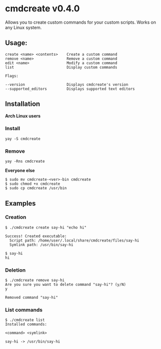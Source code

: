 # cmdcreate v0.4.0
Allows you to create custom commands for your custom scripts. Works on any Linux system.

## Usage:

```
create <name> <contents>    Create a custom command
remove <name>               Remove a custom command
edit <name>                 Modify a custom command
list                        Display custom commands

Flags:

--version                   Displays cmdcreate's version
--supported_editors         Displays supported text editors
```

## Installation

**Arch Linux users**

### Install
`yay -S cmdcreate`

### Remove
`yay -Rns cmdcreate`

**Everyone else**
```
$ sudo mv cmdcreate-<ver>-bin cmdcreate
$ sudo chmod +x cmdcreate
$ sudo cp cmdcreate /usr/bin
```

## Examples

### Creation
```
$ ./cmdcreate create say-hi "echo hi"

Success! Created executable:
  Script path: /home/user/.local/share/cmdcreate/files/say-hi
  Symlink path: /usr/bin/say-hi

$ say-hi
hi
```

### Deletion
```
$ ./cmdcreate remove say-hi
Are you sure you want to delete command "say-hi"? (y/N)
y

Removed command "say-hi"
```

### List commands
```
$ ./cmdcreate list
Installed commands:

<command> <symlink>

say-hi -> /usr/bin/say-hi
```

